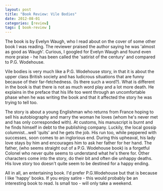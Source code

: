 ```yaml
---
layout: post
title: "Book Review: Vile Bodies"
date: 2012-08-01
categories: [review]
tags: [ book-review ]
---
```

The book is by Evelyn Waugh, who I read about on the cover of some other book I was reading. The reviewer praised the author saying he was 'almost as good as Waugh'. Curious, I googled for Evelyn Waugh and found even more praise - he has been called the 'satirist of the century' and compared to P.G. Wodehouse. 

Vile bodies is very much like a P.G. Wodehouse story, in that it is about the upper class British society and has ludicrous situations that are funny because of their far-fetchedness. (Is there such a word?). What is different in the book is that there is not as much word play and a lot more death. He explains in the preface that his life too went through an uncomfortable phase when he was writing the book and that it affected the story he was trying to tell too. 

The story is about a young Englishman who returns from France hoping to sell his autobiography and marry the woman he loves (whom he's never met and has only corresponded with). At customs, his manuscript is burnt and he finds himself in debt to the publishing company. Luckily, the local gossip columnist...well 'quits' and he gets the job. His run too, while peppered with successes, soon comes to an inglorious end. During this upheaval, his lady love stays by him and encourages him to ask her father for her hand. The father, (who seems straight out of a P.G. Wodehouse book) is a forgetful Colonel who never quite seems to understand what he's there for. Other characters come into the story, do their bit and often die unhappy deaths. His love story too doesn't quite seem to be destined for a happy ending. 

All in all, an entertaining book. I'd prefer P.G.Wodehouse but that is because I like 'happy' books. If you enjoy satire - this would probably be an interesting book to read. Is small too - will only take a weekend. 
